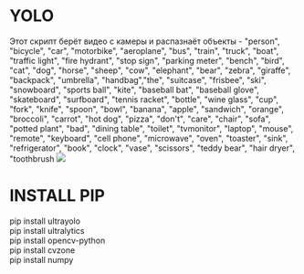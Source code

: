 # YOLO

Этот скрипт берёт видео с камеры и распазнаёт объекты - 
"person", "bicycle", "car", "motorbike", "aeroplane", "bus", "train", "truck", "boat",
"traffic light", "fire hydrant", "stop sign", "parking meter", "bench", "bird", "cat",
"dog", "horse", "sheep", "cow", "elephant", "bear", "zebra", "giraffe", "backpack", "umbrella",
"handbag","the", "suitcase", "frisbee", "ski", "snowboard", "sports ball", "kite", "baseball bat",
"baseball glove", "skateboard", "surfboard", "tennis racket", "bottle", "wine glass", "cup",
"fork", "knife", "spoon", "bowl", "banana", "apple", "sandwich", "orange", "broccoli",
"carrot", "hot dog", "pizza", "don't", "care", "chair", "sofa", "potted plant", "bad",
"dining table", "toilet", "tvmonitor", "laptop", "mouse", "remote", "keyboard", "cell phone",
"microwave", "oven", "toaster", "sink", "refrigerator", "book", "clock", "vase", "scissors",
"teddy bear", "hair dryer", "toothbrush
<img src="https://habrastorage.org/r/w1560/webt/uo/zs/tj/uozstjspdifxpslvqyuurauxs2g.png">

# INSTALL PIP

pip install ultrayolo <br />
pip install ultralytics <br />
pip install opencv-python <br />
pip install cvzone <br />
pip install numpy <br />
